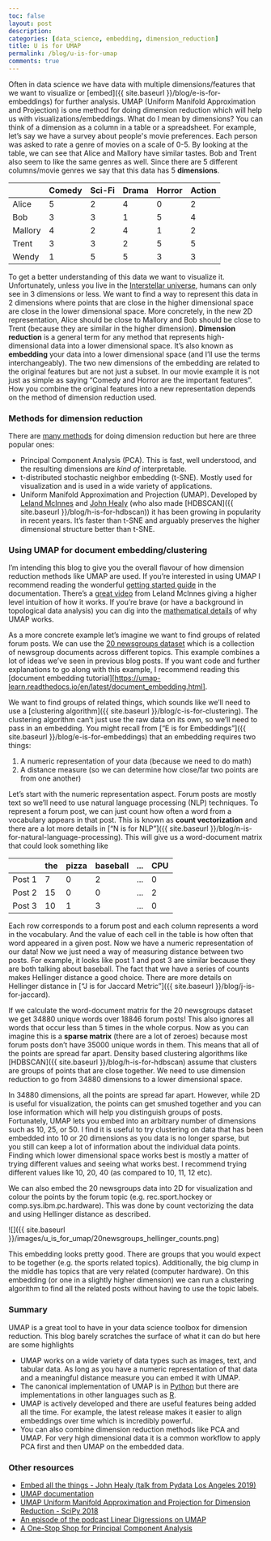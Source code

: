 ```yaml
---
toc: false
layout: post
description: 
categories: [data_science, embedding, dimension_reduction]
title: U is for UMAP
permalink: /blog/u-is-for-umap
comments: true
---
```


Often in data science we have data with multiple dimensions/features that we want to visualize or [embed]({{ site.baseurl }}/blog/e-is-for-embeddings) for further analysis. UMAP (Uniform Manifold Approximation and Projection) is one method for doing dimension reduction which will help us with visualizations/embeddings. What do I mean by dimensions? You can think of a dimension as a column in a table or a spreadsheet. For example, let’s say we have a survey about people's movie preferences. Each person was asked to rate a genre of movies on a scale of 0-5. By looking at the table, we can see that Alice and Mallory have similar tastes. Bob and Trent also seem to like the same genres as well. Since there are 5 different columns/movie genres we say that this data has 5 **dimensions**.

|         | Comedy | Sci-Fi | Drama | Horror | Action |
| ------- | ------ | ------ | ----- | ------ | ------ |
| Alice   | 5      | 2      | 4     | 0      | 2      |
| Bob     | 3      | 3      | 1     | 5      | 4      |
| Mallory | 4      | 2      | 4     | 1      | 2      |
| Trent   | 3      | 3      | 2     | 5      | 5      |
| Wendy   | 1      | 5      | 5     | 3      | 3      |

To get a better understanding of this data we want to visualize it. Unfortunately, unless you live in the [Interstellar universe](https://www.imdb.com/title/tt0816692/), humans can only see in 3 dimensions or less. We want to find a way to represent this data in 2 dimensions where points that are close in the higher dimensional space are close in the lower dimensional space. More concretely, in the new 2D representation, Alice should be close to Mallory and Bob should be close to Trent (because they are similar in the higher dimension). **Dimension reduction** is a general term for any method that represents high-dimensional data into a lower dimensional space. It’s also known as **embedding** your data into a lower dimensional space (and I’ll use the terms interchangeably). The two new dimensions of the embedding are related to the original features but are not just a subset. In our movie example it is not just as simple as saying “Comedy and Horror are the important features”. How you combine the original features into a new representation depends on the method of dimension reduction used.

### Methods for dimension reduction

There are [many methods](https://www.youtube.com/watch?v=9iol3Lk6kyU) for doing dimension reduction but here are three popular ones:

* Principal Component Analysis (PCA). This is fast, well understood, and the resulting dimensions are *kind of* interpretable.
* t-distributed stochastic neighbor embedding (t-SNE). Mostly used for visualization and is used in a wide variety of applications.
* Uniform Manifold Approximation and Projection (UMAP). Developed by [Leland McInnes](https://twitter.com/leland_mcinnes?lang=en) and [John Healy](https://github.com/jc-healy) (who also made [HDBSCAN]({{ site.baseurl }}/blog/h-is-for-hdbscan)) it has been growing in popularity in recent years. It’s faster than t-SNE and arguably preserves the higher dimensional structure better than t-SNE.

### Using UMAP for document embedding/clustering

I’m intending this blog to give you the overall flavour of how dimension reduction methods like UMAP are used. If you’re interested in using UMAP I recommend reading the wonderful [getting started guide](https://umap-learn.readthedocs.io/en/latest/basic_usage.html) in the documentation. There’s a [great video](https://www.youtube.com/watch?v=nq6iPZVUxZU) from Leland McInnes giving a higher level intuition of how it works. If you’re brave (or have a background in topological data analysis) you can dig into the [mathematical details](https://arxiv.org/abs/1802.03426) of why UMAP works. 

As a more concrete example let’s imagine we want to find groups of related forum posts. We can use the [20 newsgroups dataset](http://qwone.com/~jason/20Newsgroups/) which is a collection of newsgroup documents across different topics. This example combines a lot of ideas we’ve seen in previous blog posts. If you want code and further explanations to go along with this example, I recommend reading this [document embedding tutorial][https://umap-learn.readthedocs.io/en/latest/document_embedding.html].

We want to find groups of related things, which sounds like we’ll need to use a [clustering algorithm]({{ site.baseurl }}/blog/c-is-for-clustering). The clustering algorithm can’t just use the raw data on its own, so we’ll need to pass in an embedding. You might recall from [“E is for Embeddings”]({{ site.baseurl }}/blog/e-is-for-embeddings) that an embedding requires two things:

1. A numeric representation of your data (because we need to do math)
2. A distance measure (so we can determine how close/far two points are from one another)

Let’s start with the numeric representation aspect. Forum posts are mostly text so we’ll need to use natural language processing (NLP) techniques. To represent a forum post, we can just count how often a word from a vocabulary appears in that post. This is known as **count vectorization** and there are a lot more details in [“N is for NLP”]({{ site.baseurl }}/blog/n-is-for-natural-language-processing). This will give us a word-document matrix that could look something like


|        | the | pizza | baseball | ... | CPU |
| ------ | --- | ----- | -------- | --- | --- |
| Post 1 | 7   | 0     | 2        | ... | 0   |
| Post 2 | 15  | 0     | 0        | ... | 2   |
| Post 3 | 10  | 1     | 3        | ... | 0   |

Each row corresponds to a forum post and each column represents a word in the vocabulary. And the value of each cell in the table is how often that word appeared in a given post. Now we have a numeric representation of our data! Now we just need a way of measuring distance between two posts. For example, it looks like post 1 and post 3 are similar because they are both talking about baseball. The fact that we have a series of counts makes Hellinger distance a good choice. There are more details on Hellinger distance in [“J is for Jaccard Metric”]({{ site.baseurl }}/blog/j-is-for-jaccard).

If we calculate the word-document matrix for the 20 newsgroups dataset we get 34880 unique words over 18846 forum posts! This also ignores all words that occur less than 5 times in the whole corpus. Now as you can imagine this is a **sparse matrix** (there are a lot of zeroes) because most forum posts don’t have 35000 unique words in them. This means that all of the points are spread far apart. Density based clustering algorithms like [HDBSCAN]({{ site.baseurl }}/blog/h-is-for-hdbscan) assume that clusters are groups of points that are close together. We need to use dimension reduction to go from 34880 dimensions to a lower dimensional space.

In 34880 dimensions, all the points are spread far apart. However, while 2D is useful for visualization, the points can get smushed together and you can lose information which will help you distinguish groups of posts. Fortunately, UMAP lets you embed into an arbitrary number of dimensions such as 10, 25, or 50. I find it is useful to try clustering on data that has been embedded into 10 or 20 dimensions as you data is no longer sparse, but you still can keep a lot of information about the individual data points. Finding which lower dimensional space works best is mostly a matter of trying different values and seeing what works best. I recommend trying different values like 10, 20, 40 (as compared to 10, 11, 12 etc). 

We can also embed the 20 newsgroups data into 2D for visualization and colour the points by the forum topic (e.g. rec.sport.hockey or comp.sys.ibm.pc.hardware). This was done by count vectorizing the data and using Hellinger distance as described. 

![]({{ site.baseurl }}/images/u_is_for_umap/20newsgroups_hellinger_counts.png)

This embedding looks pretty good. There are groups that you would expect to be together (e.g. the sports related topics). Additionally, the big clump in the middle has topics that are very related (computer hardware). On this embedding (or one in a slightly higher dimension) we can run a clustering algorithm to find all the related posts without having to use the topic labels.

### Summary

UMAP is a great tool to have in your data science toolbox for dimension reduction. This blog barely scratches the surface of what it can do but here are some highlights

* UMAP works on a wide variety of data types such as images, text, and tabular data. As long as you have a numeric representation of that data and a meaningful distance measure you can embed it with UMAP.
* The canonical implementation of UMAP is in [Python](https://github.com/lmcinnes/umap) but there are implementations in other languages such as [R](https://github.com/tkonopka/umap).
* UMAP is actively developed and there are useful features being added all the time. For example, the latest release makes it easier to align embeddings over time which is incredibly powerful.
* You can also combine dimension reduction methods like PCA and UMAP. For very high dimensional data it is a common workflow to apply PCA first and then UMAP on the embedded data.

### Other resources

* [Embed all the things - John Healy (talk from Pydata Los Angeles 2019)](https://www.youtube.com/watch?v=OtVR_ZnXLu4&list=PLGVZCDnMOq0pHVE3SB0ecki__VMncQPKo&index=41&t=0s)
* [UMAP documentation](https://umap-learn.readthedocs.io/en/latest/index.html)
* [UMAP Uniform Manifold Approximation and Projection for Dimension Reduction - SciPy 2018](https://www.youtube.com/watch?v=nq6iPZVUxZU)
* [An episode of the podcast Linear Digressions on UMAP](http://lineardigressions.com/episodes/2019/12/22/umap-the-latest-in-dimensionality-reduction-for-clustering)
* [A One-Stop Shop for Principal Component Analysis](https://towardsdatascience.com/a-one-stop-shop-for-principal-component-analysis-5582fb7e0a9c)


